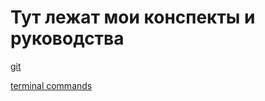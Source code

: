 # Тут лежат мои конспекты и руководства

[git](https://github.com/arazyan/notes/blob/main/manuals/git.md)

[terminal commands](https://github.com/arazyan/notes/blob/main/manuals/terminal.md)
